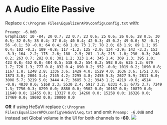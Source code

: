 # A Audio Elite Passive
Replace `C:\Program Files\EqualizerAPO\config\config.txt` with:
```
Preamp: -6.0dB
GraphicEQ: 10 -84; 20 0.7; 22 0.7; 23 0.6; 25 0.6; 26 0.6; 28 0.5; 30 0.5; 32 0.5; 35 0.4; 37 0.4; 40 0.4; 42 0.3; 45 0.2; 49 0.0; 52 -0.1; 56 -0.1; 59 -0.0; 64 0.4; 68 1.0; 73 1.7; 78 2.0; 83 1.9; 89 1.1; 95 0.4; 102 -0.3; 109 -0.8; 117 -1.2; 125 -2.0; 134 -2.9; 143 -3.3; 153 -3.3; 164 -2.2; 175 -2.6; 188 -2.5; 201 -1.8; 215 -1.0; 230 -0.3; 246 0.2; 263 0.7; 282 0.8; 301 1.2; 323 1.4; 345 1.4; 369 1.3; 395 1.0; 423 0.8; 452 0.8; 484 0.5; 518 0.2; 554 0.2; 593 0.6; 635 1.3; 679 1.7; 726 1.3; 777 0.8; 832 0.4; 890 0.2; 952 -0.0; 1019 0.2; 1090 0.8; 1167 1.8; 1248 2.8; 1336 3.6; 1429 4.0; 1529 4.0; 1636 3.6; 1751 3.0; 1873 3.0; 2004 3.4; 2145 4.2; 2295 4.8; 2455 5.3; 2627 5.9; 2811 6.0; 3008 5.7; 3219 5.0; 3444 4.7; 3685 3.2; 3943 1.2; 4219 -0.6; 4514 -0.8; 4830 0.6; 5168 2.3; 5530 2.4; 5917 3.2; 6331 4.1; 6775 3.7; 7249 1.3; 7756 0.3; 8299 0.0; 8880 0.0; 9502 0.0; 10167 0.0; 10879 0.0; 11640 0.0; 12455 0.0; 13327 0.0; 14260 0.0; 15258 0.0; 16326 0.0; 17469 0.0; 18692 0.0; 20000 0.0
```
**OR** if using HeSuVi replace `C:\Program Files\EqualizerAPO\config\HeSuVi\eq.txt` and omit `Preamp: -6.0dB` and instead set Global volume in the UI for both channels to **-60**.
![](https://raw.githubusercontent.com/jaakkopasanen/AutoEq/master/results/Sonoma%20Model%20One/innerfidelity/onear/A%20Audio%20Elite%20Passive/A%20Audio%20Elite%20Passive.png)
